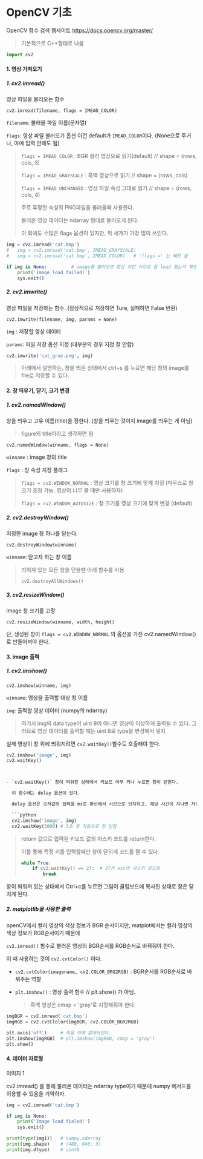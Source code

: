 # OpenCV 기초

OpenCV 함수 검색 웹사이트 https://docs.opencv.org/master/

> 기본적으로 C++형태로 나옴



```python
import cv2
```



#### 1. 영상 가져오기

##### 1. cv2.imread()

영상 파일을 불러오는 함수

`cv2.imread(filename, flags = IMEAD_COLOR)`

`filename`: 불러올 파일 이름(문자열)

`flags`: 영상 파일 불러오기 옵션 이건 default가 `IMEAD_COLOR`이다.  (None으로 주거나, 아예 입력 안해도 됨)

> `flags = IMEAD_COLOR` : BGR 컬러 영상으로 읽기(default)   // shape = (rows, cols, 3)
>
> `flags = IMEAD_GRAYSCALE` : 흑백 영상으로 읽기	// shape = (rows, cols)
>
> `flags = IMEAD_UNCHANGED` : 영상 파일 속성 그대로 읽기 	 // shape = (rows, cols, 4)
>
> 주로 투명한 속성의 PNG파일을 불러올때 사용한다.
>
> 
>
> 불러온 영상 데이터는 ndarray 형태로 불러오게 된다.
>
> 
>
> 이 외에도 수많은 flags 옵션이 있지만, 위 세개가 가장 많이 쓰인다.

```python
img = cv2.imread('cat.bmp')
#	img = cv2.imread('cat.bmp', IMEAD_GRAYSCALE)
#	img = cv2.imread('cat.bmp', IMEAD_COLOR)   # 'flags =' 는 뺴도 됨 

if img is None:  		# image를 불러오면 항상 이런 식으로 잘 load 됐는지 확인하자.
    print('Image load failed!')
    sys.exit()
```



##### 2. cv2.imwrite()

영상 파일을 저장하는 함수. (정상적으로 저장하면 Ture, 실패하면 False 반환)

`cv2.imwrite(filename, img, params = None)`

`img` : 저장할 영상 데이터

`params`: 파일 저장 옵션 지정 (대부분의 경우 지정 잘 안함)

```python
cv2.imwrite('cat_gray.png', img)
```



> 아래에서 설명하는, 창을 띄운 상태에서 ctrl+s 를 누르면 해당 창의 image를 file로 저장할 수 있다.



#### 2. 창 띄우기, 닫기, 크기 변경

##### 1. cv2.namedWindow()

창을 띄우고 고유 이름(title)을 정한다. (창을 띄우는 것이지 image를 띄우는 게 아님)

> figure의 title이라고 생각하면 됨

`cv2.namedWindow(winname, flags = None)`

`winname` : image 창의 title

`flags` : 창 속성 지정 플래그

> `flags = cv2.WINDOW_NORMAL` : 영상 크기를 창 크기에 맞게 지정 (마우스로 창 크기 조정 가능. 영상이 너무 클 때만 사용하자)
>
> `flags = cv2.WINDOW_AUTOSIZE` : 창 크기를 영상 크기에 맞게 변경 (default)



##### 2. cv2.destroyWindow()

지정한 image 창 하나를 닫는다.

`cv2.destroyWindow(winname)`

`winname`: 닫고자 하는 창 이름

> 띄워져 있는 모든 창을 닫을땐 아래 함수를 사용
>
> `cv2.destroyAllWindows()` 



##### 3. cv2.resizeWindow()

image 창 크기를 고정

`cv2.resizeWindow(winname, width, height)`

단, 생성된 창이 `flags = cv2.WINDOW_NORMAL` 의 옵션을 가진 cv2.namedWindow() 로 만들어져야 한다.



#### 3. image 출력

##### 1. cv2.imshow()

`cv2.imshow(winname, img)`

`winname`: 영상을 출력할 대상 창 이름

`img`: 출력할 영상 데이터 (numpy의 ndarray)

> 여기서 img의 data type이 uint 8이 아니면 영상이 이상하게 출력될 수 있다. 그러므로 영상 데이터를 출력할 때는 uint 8로 type을 변셩해서 넣지

실제 영상이 창 위에 띄워지려면 `cv2.waitKey()`함수도 호출해야 한다.

```python
cv2.imshow('image', img)
cv2.waitKey()



- `cv2.waitKey()` 창이 띄워진 상태에서 키보드 아무 키나 누르면 창이 닫힌다.

  이 함수에는 delay 옵션이 있다.

  delay 옵션은 숫자값의 입력을 ms로 환산해서 시간으로 인지하고, 해당 시간이 지나면 자동으로 창이 닫히게 된다.

  ```python
  cv2.imshow('image', img)
  cv2.waitKey(3000) # 3초 후 자동으로 창 닫힘
```

  > return 값으로 입력된 키보드 값의 아스키 코드를 return한다.
  >
  > 이를 통해 특정 키를 입력할때만 창이 닫히게 코드를 짤 수 있다.
  >
  > ```python
  > while True:
  >     if cv2.waitKey() == 27:  # 27은 esc의 아스키 코드임
  >         break
  > ```

창이 띄워져 있는 상태에서 Ctrl+c를 누르면 그림이 클립보드에 복사된 상태로 창은 닫치게 된다.



##### 2. matplotlib을 사용한 출력

openCV에서 컬러 영상의 색상 정보가 BGR 순서이지만, matplot에서는 컬러 영상의 색상 정보가 RGB순서이기 때문에 

`cv2.imread()` 함수로 불러온 영상의 BGR순서를 RGB순서로 바꿔줘야 한다.

이 때 사용하는 것이 `cv2.cvtColor()` 이다.

- `cv2.cvtColor(imagename, cv2.COLOR_BRG2RGB)` : BGR순서를 RGB순서로 바꿔주는 역할

- `plt.imshow()` : 영상 출력 함수  // plt.show() 가 아님.

  > 흑백 영상은 cmap = 'gray'로 지정해줘야 한다.

```python
imgBGR = cv2.imread('cat.bmp')
imgRGB = cv2.cvtClolor(imgBGR, cv2.COLOR_BGR2RGB)

plt.axis('off')  	# 축을 아예 없애버린다.
plt.imshow(imgRGB)  # plt.imshow(imgRGB, cmap = 'gray')
plt.show()
```





#### 4. 데이터 자료형

이미지 1

cv2.imread() 를 통해 불러온 데이터는 ndarray type이기 때문에 numpy 메서드를 이용할 수 있음을 기억하자.

```python
img = cv2.imread('cat.bmp')

if img is None:
    print('Image load fialed!')
    sys.exit()
    
print(type(img1)) 	# numpy.ndarray
print(img.shape) 	# (480, 640, 3)
print(img.dtype)	# uint8 
```

